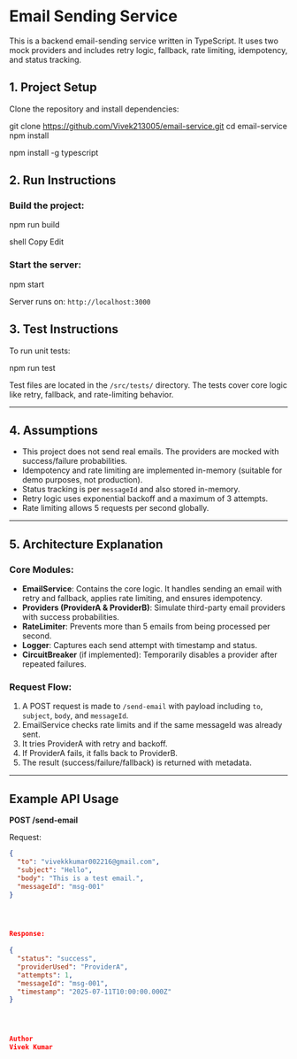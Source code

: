 # Email Sending Service

This is a backend email-sending service written in TypeScript. It uses two mock providers and includes retry logic, fallback, rate limiting, idempotency, and status tracking.
 
## 1. Project Setup

Clone the repository and install dependencies:

git clone https://github.com/Vivek213005/email-service.git
cd email-service
npm install

npm install -g typescript

## 2. Run Instructions

### Build the project:

npm run build

shell
Copy
Edit

### Start the server:

npm start

Server runs on: `http://localhost:3000`
 
## 3. Test Instructions

To run unit tests:

npm run test

Test files are located in the `/src/tests/` directory. The tests cover core logic like retry, fallback, and rate-limiting behavior.

---

## 4. Assumptions

- This project does not send real emails. The providers are mocked with success/failure probabilities.
- Idempotency and rate limiting are implemented in-memory (suitable for demo purposes, not production).
- Status tracking is per `messageId` and also stored in-memory.
- Retry logic uses exponential backoff and a maximum of 3 attempts.
- Rate limiting allows 5 requests per second globally.

---

## 5. Architecture Explanation

### Core Modules:

- **EmailService**: Contains the core logic. It handles sending an email with retry and fallback, applies rate limiting, and ensures idempotency.
- **Providers (ProviderA & ProviderB)**: Simulate third-party email providers with success probabilities.
- **RateLimiter**: Prevents more than 5 emails from being processed per second.
- **Logger**: Captures each send attempt with timestamp and status.
- **CircuitBreaker** (if implemented): Temporarily disables a provider after repeated failures.

### Request Flow:

1. A POST request is made to `/send-email` with payload including `to`, `subject`, `body`, and `messageId`.
2. EmailService checks rate limits and if the same messageId was already sent.
3. It tries ProviderA with retry and backoff.
4. If ProviderA fails, it falls back to ProviderB.
5. The result (success/failure/fallback) is returned with metadata.

---

## Example API Usage

**POST /send-email**

Request:

```json
{
  "to": "vivekkkumar002216@gmail.com",
  "subject": "Hello",
  "body": "This is a test email.",
  "messageId": "msg-001"
}




Response:
 
{
  "status": "success",
  "providerUsed": "ProviderA",
  "attempts": 1,
  "messageId": "msg-001",
  "timestamp": "2025-07-11T10:00:00.000Z"
}




Author
Vivek Kumar
